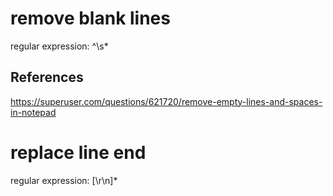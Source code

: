 # remove blank lines
regular expression: ^\s*
## References
https://superuser.com/questions/621720/remove-empty-lines-and-spaces-in-notepad
# replace line end
regular expression: [\r\n]*
